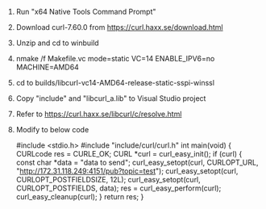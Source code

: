 1. Run "x64 Native Tools Command Prompt"
2. Download curl-7.60.0 from https://curl.haxx.se/download.html
3. Unzip and cd to winbuild
4. nmake /f Makefile.vc mode=static VC=14 ENABLE_IPV6=no MACHINE=AMD64
5. cd to builds/libcurl-vc14-AMD64-release-static-sspi-winssl
6. Copy "include" and "libcurl_a.lib" to Visual Studio project
7. Refer to https://curl.haxx.se/libcurl/c/resolve.html
8. Modify to below code

    #include <stdio.h>
    #include "include/curl/curl.h"
    int main(void) {
        CURLcode res = CURLE_OK;
        CURL *curl = curl_easy_init();
        if (curl) {
            const char *data = "data to send";
            curl_easy_setopt(curl, CURLOPT_URL, "http://172.31.118.249:4151/pub?topic=test");
            curl_easy_setopt(curl, CURLOPT_POSTFIELDSIZE, 12L);
            curl_easy_setopt(curl, CURLOPT_POSTFIELDS, data);
            res = curl_easy_perform(curl);
            curl_easy_cleanup(curl);
        }
        return res;
    }